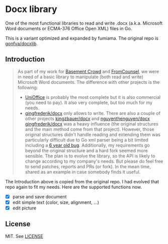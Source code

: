 # Docx library

One of the most functional libraries to read and write .docx (a.k.a. Microsoft Word documents or ECMA-376 Office Open XML) files in Go.

This is a variant optimized and expanded by fumiama. The original repo is [gonfva/docxlib](https://github.com/gonfva/docxlib).

## Introduction

> As part of my work for [Basement Crowd](https://www.basementcrowd.com) and [FromCounsel](https://www.fromcounsel.com), we were in need of a basic library to manipulate (both read and write) Microsoft Word documents.
> The difference with other projects is the following:
> - [UniOffice](https://github.com/unidoc/unioffice) is probably the most complete but it is also commercial (you need to pay). It also very complete, but too much for my needs.
> - [gingfrederik/docx](https://github.com/gingfrederik/docx) only allows to write.
> There are also a couple of other projects [kingzbauer/docx](https://github.com/kingzbauer/docx) and [nguyenthenguyen/docx](https://github.com/nguyenthenguyen/docx)
> [gingfrederik/docx](https://github.com/gingfrederik/docx) was a heavy influence (the original structures and the main method come from that project).
> However, those original structures didn't handle reading and extending them was particularly difficult due to Go xml parser being a bit limited including a [6 year old bug](https://github.com/golang/go/issues/9519).
> Additionally, my requirements go beyond the original structure and a hard fork seemed more sensible.
> The plan is to evolve the library, so the API is likely to change according to my company's needs. But please do feel free to send patches, reports and PRs (or fork).
> In the mean time, shared as an example in case somebody finds it useful.

The Introduction above is copied from the original repo. I had evolved that repo again to fit my needs. Here are the supported functions now.

- [x] parse and save document
- [x] edit simple text (color, size, alignment, ...)
- [x] edit picture

## License

MIT. See [LICENSE](LICENSE)
